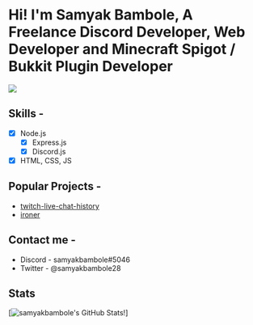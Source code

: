 # Hi! I'm Samyak Bambole, A Freelance Discord Developer, Web Developer and Minecraft Spigot / Bukkit Plugin Developer

![](https://komarev.com/ghpvc/?username=your-github-username)

## Skills - 

- [x] Node.js
     - [x] Express.js
     - [x] Discord.js
- [x] HTML, CSS, JS

## Popular Projects - 

* [twitch-live-chat-history](https://github.com/samyakbambole/twitch-live-chat-history)
* [ironer](https://github.com/samyakbambole/ironer)

## Contact me - 

* Discord - samyakbambole#5046
* Twitter - @samyakbambole28

## Stats

[![samyakbambole's GitHub Stats!](https://github-readme-stats.vercel.app/api?username=samyakbambole)]